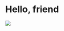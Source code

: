 # Hello, friend
<div>
<!--   <img src="https://raw.githubusercontent.com/jose-almir/jose-almir.github.io/main/images/jose-almir/me.png" align="left"  width="200"> -->
  <img src="https://github-readme-stats.vercel.app/api?username=jose-almir&show_icons=true&theme=dark"/>
</div>
